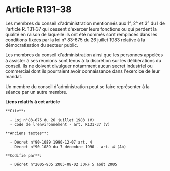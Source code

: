 # Article R131-38

Les membres du conseil d'administration mentionnés aux 1°, 2° et 3° du I de l'article R. 131-37 qui cessent d'exercer leurs
fonctions ou qui perdent la qualité en raison de laquelle ils ont été nommés sont remplacés dans les conditions fixées par la
loi n° 83-675 du 26 juillet 1983 relative à la démocratisation du secteur public. 

Les membres du conseil d'administration ainsi que les personnes appelées à assister à ses réunions sont tenus à la discrétion
sur les délibérations du conseil. Ils ne doivent divulguer notamment aucun secret industriel ou commercial dont ils
pourraient avoir connaissance dans l'exercice de leur mandat. 

Un membre du conseil d'administration peut se faire représenter à la séance par un autre membre.

**Liens relatifs à cet article**

	**Cite**:

	  - Loi n°83-675 du 26 juillet 1983 (V)
	  - Code de l'environnement - art. R131-37 (V)

	**Anciens textes**:

	  - Décret n°90-1089 1990-12-07 art. 4
	  - Décret n°90-1089 du 7 décembre 1990 - art. 4 (Ab)

	**Codifié par**:

	  - Décret n°2005-935 2005-08-02 JORF 5 août 2005

